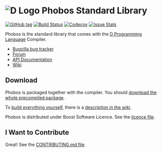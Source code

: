 ![D Logo](http://dlang.org/images/dlogo.png) Phobos Standard Library
===================================================================

[![GitHub tag](https://img.shields.io/github/tag/dlang/phobos.svg?maxAge=86400)](#)
[![Build Status](https://travis-ci.org/dlang/phobos.svg?branch=master)](https://travis-ci.org/dlang/phobos)
[![Codecov](https://img.shields.io/codecov/c/github/dlang/phobos.svg?maxAge=86400)](https://codecov.io/gh/dlang/phobos)
[![Issue Stats](http://www.issuestats.com/github/dlang/phobos/badge/pr)](http://www.issuestats.com/github/dlang/phobos)

Phobos is the standard library that comes with the
[D Programming Language](http://dlang.org) Compiler.


* [Bugzilla bug tracker](http://d.puremagic.com/issues/)
* [Forum](http://forum.dlang.org/)
* [API Documentation](http://dlang.org/phobos/)
* [Wiki](http://wiki.dlang.org/)

Download
--------

Phobos is packaged together with the compiler.
You should
[download the whole precompiled package](http://dlang.org/download.html).

To [build everything yourself](http://wiki.dlang.org/Building_DMD),
there is a [description in the wiki](http://wiki.dlang.org/Building_DMD).

Phobos is distributed under Boost Software Licence.
See the [licence file](LICENSE_1_0.txt).

I Want to Contribute
--------------------

Great!
See the [CONTRIBUTING.md file](CONTRIBUTING.md).
